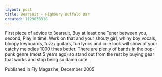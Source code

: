 ```yaml
---
layout: post
title: Bearsuit - Highbury Buffalo Bar
created: 1129038318
---
```

First piece of advice to Bearsuit, Buy at least one Tuner between you, second, Play in time. Work on that and your shouty girl, whiny boy vocals, bloopy keyboards, fuzzy guitars, fun lyrics and cute look will show of your catchy melodies 1000 times better. There are plenty of bands in the pop-punk genre (most 5 years ago) so stand out from the rest by buying gear that works and stop being so damn cute.
<p>Published in Fly Magazine, December 2005</p>
